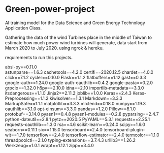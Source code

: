 # Green-power-project
AI training model for the Data Science and Green Energy Technology Application Class.

Gathering the data of the wind Turbines place in the middle of Taiwan to estimate how much power wind turbines will generate, data start from March 2020 to July 2020.
using ngrok & heroku.

requirements to run this projects.

absl-py==0.11.0 </br>
astunparse==1.6.3 
cachetools==4.2.0
certifi==2020.12.5
chardet==4.0.0
click==7.1.2
cycler==0.10.0
Flask==1.1.2
flatbuffers==1.12
gast==0.3.3
google-auth==1.24.0
google-auth-oauthlib==0.4.2
google-pasta==0.2.0
grpcio==1.32.0
h5py==2.10.0
idna==2.10
importlib-metadata==3.3.0
itsdangerous==1.1.0
Jinja2==2.11.2
joblib==1.0.0
Keras==2.4.3
Keras-Preprocessing==1.1.2
kiwisolver==1.3.1
Markdown==3.3.3
MarkupSafe==1.1.1
matplotlib==3.3.3
mlxtend==0.18.0
numpy==1.19.3
oauthlib==3.1.0
opt-einsum==3.3.0
pandas==1.2.0
Pillow==8.1.0
protobuf==3.14.0
pyasn1==0.4.8
pyasn1-modules==0.2.8
pyparsing==2.4.7
python-dateutil==2.8.1
pytz==2020.5
PyYAML==5.3.1
requests==2.25.1
requests-oauthlib==1.3.0
rsa==4.6
scikit-learn==0.24.0
scipy==1.6.0
seaborn==0.11.1
six==1.15.0
tensorboard==2.4.0
tensorboard-plugin-wit==1.7.0
tensorflow==2.4.0
tensorflow-estimator==2.4.0
termcolor==1.1.0
threadpoolctl==2.1.0
typing-extensions==3.7.4.3
urllib3==1.26.2
Werkzeug==1.0.1
wrapt==1.12.1
zipp==3.4.0
